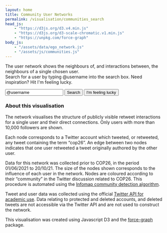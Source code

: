 ```yaml
---
layout: home
title: Community User Networks
permalink: /visualisation/communities_search
head_js:
    - "https://d3js.org/d3.v4.min.js"
    - "https://d3js.org/d3-scale-chromatic.v1.min.js"
    - "https://unpkg.com/force-graph"
body_js:
    - "/assets/data/ego_network.js"
    - "/assets/js/communities.js"
---
```

<div class="text-center">
<p>The user network shows the neighbours of, and interactions between, the neighbours of a single chosen user.<br/>
Search for a user by typing <a>@username</a> into the search box. Need inspiration? Hit <a>I'm feeling lucky</a>.</p>

<input type="text" id="username" value="@username">
<button id="search" onclick="UserSearch(0)" >Search</button>
<button if="lucky"  onclick="LuckySearch(0)">I'm feeling lucky</button>
<p id="message"></p>
</div>

<div id="graph" class="center"></div>

### About this visualisation

The network visualises the structure of publicly visible retweet interactions for a single user and their direct connections. Only users with more than 10,000 followers are shown.

Each node corresponds to a Twitter account which tweeted, or retweeted, any tweet containing the term “cop26”. An edge between two nodes indicates that one user retweeted a tweet originally authored by the other user. 

Data for this network was collected prior to COP26, in the period 01/06/2021 to 20/10/21. The size of the nodes shown corresponds to the influence of each user in the network. Nodes are coloured according to their “community” in the Twitter discussion related to COP26. This procedure is automated using the <a target="_blank" href="https://towardsdatascience.com/infomap-algorithm-9b68b7e8b86">Infomap community detection algorithm</a>. 

Tweet and user data was collected using the official <a href="https://developer.twitter.com/en/products/twitter-api/academic-research">Twitter API for academic use</a>. Data relating to protected and deleted accounts, and deleted tweets are not accessible via the Twitter API and are not used to construct the network.

This visualisation was created using Javascript D3 and the <a target="_blank" href="https://github.com/vasturiano/force-graph">force-graph</a> package.


